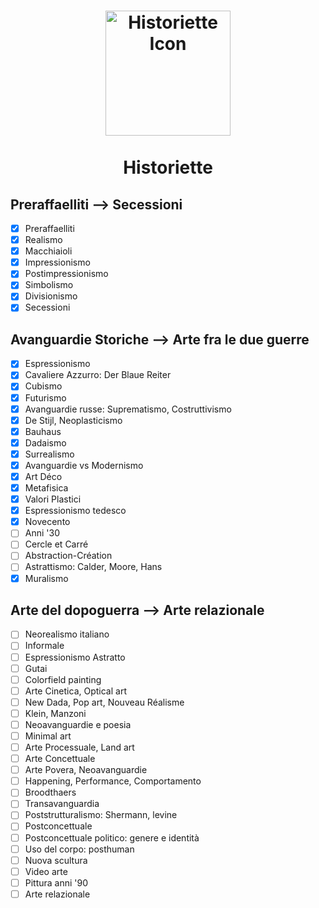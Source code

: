 <h1 align="center">
  <a href="./assets/icon.png"><img src="./assets/icon.png" alt="Historiette Icon" width="200"></a>
  <br>
  <br>
  Historiette
</h1>

## Preraffaelliti —> Secessioni

- [x] Preraffaelliti
- [x] Realismo
- [x] Macchiaioli
- [x] Impressionismo
- [x] Postimpressionismo
- [x] Simbolismo
- [x] Divisionismo
- [x] Secessioni  

## Avanguardie Storiche —> Arte fra le due guerre

- [x] Espressionismo
- [x] Cavaliere Azzurro: Der Blaue Reiter
- [x] Cubismo
- [x] Futurismo
- [x] Avanguardie russe: Suprematismo, Costruttivismo
- [x] De Stijl, Neoplasticismo
- [x] Bauhaus
- [x] Dadaismo
- [x] Surrealismo
- [x] Avanguardie vs Modernismo
- [x] Art Déco
- [x] Metafisica
- [x] Valori Plastici
- [x] Espressionismo tedesco
- [x] Novecento
- [ ] Anni '30
- [ ] Cercle et Carré
- [ ] Abstraction-Création
- [ ] Astrattismo: Calder, Moore, Hans
- [x] Muralismo

## Arte del dopoguerra —> Arte relazionale

- [ ] Neorealismo italiano
- [ ] Informale
- [ ] Espressionismo Astratto
- [ ] Gutai
- [ ] Colorfield painting
- [ ] Arte Cinetica, Optical art
- [ ] New Dada, Pop art, Nouveau Réalisme
- [ ] Klein, Manzoni
- [ ] Neoavanguardie e poesia
- [ ] Minimal art
- [ ] Arte Processuale, Land art
- [ ] Arte Concettuale
- [ ] Arte Povera, Neoavanguardie
- [ ] Happening, Performance, Comportamento
- [ ] Broodthaers
- [ ] Transavanguardia
- [ ] Poststrutturalismo: Shermann, levine
- [ ] Postconcettuale
- [ ] Postconcettuale politico: genere e identità
- [ ] Uso del corpo: posthuman
- [ ] Nuova scultura
- [ ] Video arte
- [ ] Pittura anni '90
- [ ] Arte relazionale

